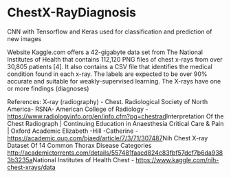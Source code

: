 # ChestX-RayDiagnosis
CNN with Tensorflow and Keras used for classification and prediction of new images

Website ​Kaggle.com ​offers a 42-gigabyte data set from The National Institutes of Health that contains 112,120 PNG files of chest x-rays from over 30,805 patients [4]. It also contains a CSV file that identifies the medical condition found in each x-ray. The labels are expected to be over 90% accurate and suitable for weakly-supervised learning. The X-rays have one or more findings (diagnoses)

References:
​X-ray (radiography) - Chest. Radiological Society of North America- RSNA- American College of Radiology -https://www.radiologyinfo.org/en/info.cfm?pg=chestrad
​Interpretation Of the Chest Radiograph | Continuing Education in Anaesthesia Critical Care & Pain | Oxford Academic  Elizabeth -Hill -Catherine - https://academic.oup.com/bjaed/article/7/3/71/307487
​Nih Chest X-ray Dataset Of 14 Common Thorax Disease Categories http://academictorrents.com/details/557481faacd824c83fbf57dcf7b6da9383b3235a 
​National Institutes of Health Chest - https://www.kaggle.com/nih-chest-xrays/data
